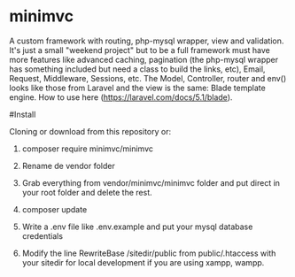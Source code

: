 # minimvc
A custom framework with routing, php-mysql wrapper, view and validation.
It's just a small "weekend project" but to be a full framework must have more features like advanced caching, pagination (the php-mysql wrapper has something included but need a class to build the links, etc), Email, Request, Middleware, Sessions, etc. The Model, Controller, router and env() looks like those from Laravel and the view is the same: Blade template engine. How to use here (https://laravel.com/docs/5.1/blade).

#Install

Cloning or download from this repository or:

1. composer require minimvc/minimvc

2. Rename de vendor folder

3. Grab everything from vendor/minimvc/minimvc folder and put direct in your root folder and delete the rest.

4. composer update

5. Write a .env file like .env.example and put your mysql database credentials

6. Modify the line RewriteBase /sitedir/public from public/.htaccess with your sitedir for local development if you are using xampp, wampp.
